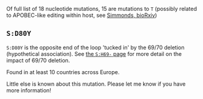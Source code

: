 Of full list of 18 nucleotide mutations, 15 are mutations to `T` (possibly related to APOBEC-like editing within host, see [Simmonds, bioRxiv](https://www.biorxiv.org/content/10.1101/2020.05.01.072330v1))

## `S:D80Y`
`S:D80Y` is the opposite end of the loop 'tucked in' by the 69/70 deletion (hypothetical association). See [the `S:H69-` page]((http://covariants.org/variants/S.H59-)) for more detail on the impact of 69/70 deletion.

Found in at least 10 countries across Europe.

Little else is known about this mutation. Please let me know if you have more information!

<!--Full list of mutations: C3099T, G4960T, C4965T, C6070T, C7303T, C7564T, C10279T, C10301A, C10525T, C10582T, G10688T, G11851T, C14230A, C21800T, G27632T, C27804T, C28830A, G29402T -->
